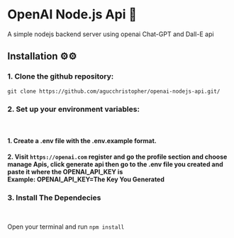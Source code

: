 # OpenAI Node.js Api 🚀

A simple nodejs backend server using openai Chat-GPT and Dall-E api

## Installation ⚙⚙

### 1. Clone the github repository:

`git clone https://github.com/agucchristopher/openai-nodejs-api.git/`

### 2. Set up your environment variables:

<br />

#### 1. Create a .env file with the .env.example format. <br />

#### 2. Visit `https://openai.com` register and go the profile section and choose manage Apis, click generate api then go to the .env file you created and paste it where the OPENAI_API_KEY is <br/> Example: OPENAI_API_KEY=The Key You Generated

### 3. Install The Dependecies

<br />

Open your terminal and run `npm install`
